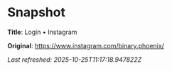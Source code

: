 # Snapshot

**Title**: Login • Instagram

**Original**: <https://www.instagram.com/binary.phoenix/>

_Last refreshed: 2025-10-25T11:17:18.947822Z_
